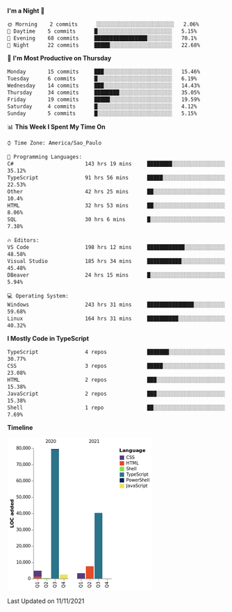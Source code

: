 <!--START_SECTION:waka-->
**I'm a Night 🦉** 

```text
🌞 Morning    2 commits      ░░░░░░░░░░░░░░░░░░░░░░░░░   2.06% 
🌆 Daytime    5 commits      █░░░░░░░░░░░░░░░░░░░░░░░░   5.15% 
🌃 Evening    68 commits     █████████████████░░░░░░░░   70.1% 
🌙 Night      22 commits     █████░░░░░░░░░░░░░░░░░░░░   22.68%

```
📅 **I'm Most Productive on Thursday** 

```text
Monday       15 commits     ███░░░░░░░░░░░░░░░░░░░░░░   15.46% 
Tuesday      6 commits      █░░░░░░░░░░░░░░░░░░░░░░░░   6.19% 
Wednesday    14 commits     ███░░░░░░░░░░░░░░░░░░░░░░   14.43% 
Thursday     34 commits     ████████░░░░░░░░░░░░░░░░░   35.05% 
Friday       19 commits     █████░░░░░░░░░░░░░░░░░░░░   19.59% 
Saturday     4 commits      █░░░░░░░░░░░░░░░░░░░░░░░░   4.12% 
Sunday       5 commits      █░░░░░░░░░░░░░░░░░░░░░░░░   5.15%

```


📊 **This Week I Spent My Time On** 

```text
⌚︎ Time Zone: America/Sao_Paulo

💬 Programming Languages: 
C#                       143 hrs 19 mins     ████████░░░░░░░░░░░░░░░░░   35.12% 
TypeScript               91 hrs 56 mins      █████░░░░░░░░░░░░░░░░░░░░   22.53% 
Other                    42 hrs 25 mins      ██░░░░░░░░░░░░░░░░░░░░░░░   10.4% 
HTML                     32 hrs 53 mins      ██░░░░░░░░░░░░░░░░░░░░░░░   8.06% 
SQL                      30 hrs 6 mins       █░░░░░░░░░░░░░░░░░░░░░░░░   7.38%

🔥 Editors: 
VS Code                  198 hrs 12 mins     ████████████░░░░░░░░░░░░░   48.58% 
Visual Studio            185 hrs 34 mins     ███████████░░░░░░░░░░░░░░   45.48% 
DBeaver                  24 hrs 15 mins      █░░░░░░░░░░░░░░░░░░░░░░░░   5.94%

💻 Operating System: 
Windows                  243 hrs 31 mins     ███████████████░░░░░░░░░░   59.68% 
Linux                    164 hrs 31 mins     ██████████░░░░░░░░░░░░░░░   40.32%

```

**I Mostly Code in TypeScript** 

```text
TypeScript               4 repos             ███████░░░░░░░░░░░░░░░░░░   30.77% 
CSS                      3 repos             █████░░░░░░░░░░░░░░░░░░░░   23.08% 
HTML                     2 repos             ███░░░░░░░░░░░░░░░░░░░░░░   15.38% 
JavaScript               2 repos             ███░░░░░░░░░░░░░░░░░░░░░░   15.38% 
Shell                    1 repo              ██░░░░░░░░░░░░░░░░░░░░░░░   7.69%

```


**Timeline**

![Chart not found](https://raw.githubusercontent.com/jonhoffmam/jonhoffmam/master/charts/bar_graph.png) 


 Last Updated on 11/11/2021
<!--END_SECTION:waka-->
